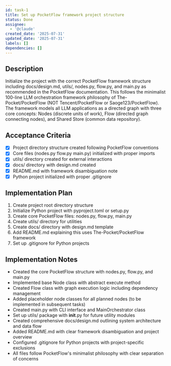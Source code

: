 ```yaml
---
id: task-1
title: Set up PocketFlow framework project structure
status: Done
assignee:
  - '@claude'
created_date: '2025-07-31'
updated_date: '2025-07-31'
labels: []
dependencies: []
---
```


## Description

Initialize the project with the correct PocketFlow framework structure including docs/design.md, utils/, nodes.py, flow.py, and main.py as recommended in the PocketFlow documentation. This follows the minimalist 100-line LLM orchestration framework philosophy of The-Pocket/PocketFlow (NOT Tencent/PocketFlow or Saoge123/PocketFlow). The framework models all LLM applications as a directed graph with three core concepts: Nodes (discrete units of work), Flow (directed graph connecting nodes), and Shared Store (common data repository).

## Acceptance Criteria

- [x] Project directory structure created following PocketFlow conventions
- [x] Core files (nodes.py flow.py main.py) initialized with proper imports
- [x] utils/ directory created for external interactions
- [x] docs/ directory with design.md created
- [x] README.md with framework disambiguation note
- [x] Python project initialized with proper .gitignore

## Implementation Plan

1. Create project root directory structure
2. Initialize Python project with pyproject.toml or setup.py
3. Create core PocketFlow files: nodes.py, flow.py, main.py
4. Create utils/ directory for utilities
5. Create docs/ directory with design.md template
6. Add README.md explaining this uses The-Pocket/PocketFlow framework
7. Set up .gitignore for Python projects

## Implementation Notes

- Created the core PocketFlow structure with nodes.py, flow.py, and main.py
- Implemented base Node class with abstract execute method
- Created Flow class with graph execution logic including dependency management
- Added placeholder node classes for all planned nodes (to be implemented in subsequent tasks)
- Created main.py with CLI interface and MainOrchestrator class
- Set up utils/ package with __init__.py for future utility modules
- Created comprehensive docs/design.md outlining system architecture and data flow
- Added README.md with clear framework disambiguation and project overview
- Configured .gitignore for Python projects with project-specific exclusions
- All files follow PocketFlow's minimalist philosophy with clear separation of concerns
